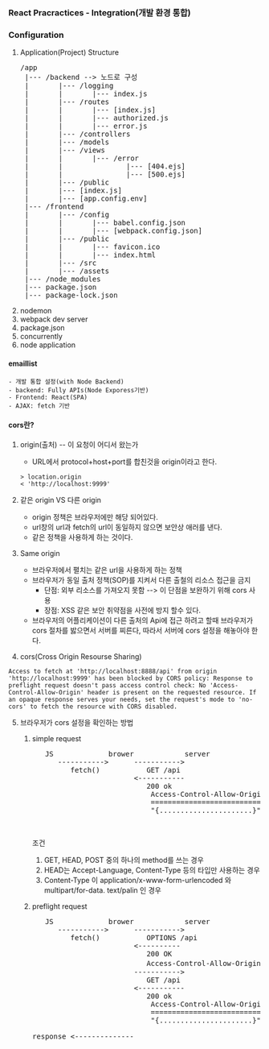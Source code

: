 ### React Pracractices - Integration(개발 환경 통합)

### Configuration
1. Application(Project) Structure
   <pre>
   /app
    |--- /backend --> 노드로 구성
    |       |--- /logging
    |       |       |--- index.js
    |       |--- /routes
    |       |       |--- [index.js]
    |       |       |--- authorized.js
    |       |       |--- error.js
    |       |--- /controllers
    |       |--- /models
    |       |--- /views
    |       |       |--- /error
    |       |               |--- [404.ejs]
    |       |               |--- [500.ejs]
    |       |--- /public
    |       |--- [index.js]
    |       |--- [app.config.env]    
    |--- /frontend
    |       |--- /config
    |       |       |--- babel.config.json
    |       |       |--- [webpack.config.json]
    |       |--- /public
    |       |       |--- favicon.ico
    |       |       |--- index.html
    |       |--- /src
    |       |--- /assets
    |--- /node_modules
    |--- package.json
    |--- package-lock.json
   </pre>
2. nodemon
3. webpack dev server
4. package.json
5. concurrently
6. node application

#### emaillist
    - 개발 통합 설정(with Node Backend)
    - backend: Fully APIs(Node Exporess기반)
    - Frontend: React(SPA)
    - AJAX: fetch 기반

#### cors란?
1. origin(출처) -- 이 요청이 어디서 왔는가
   - URL에서 protocol+host+port를 합친것을 origin이라고 한다.
   ```
   > location.origin
   < 'http://localhost:9999'
   ```
2. 같은 origin VS 다른 origin
   - origin 정책은 브라우저에만 해당 되어있다. 
   - url창의 url과 fetch의 url이 동일하지 않으면 보안상 애러를 낸다.
   - 같은 정책을 사용하게 하는 것이다.

3. Same origin
   - 브라우저에서 펼치는 같은 url을 사용하게 하는 정책
   - 브라우저가 동일 출처 정책(SOP)를 지켜서 다른 출철의 리소스 접근을 금지
      - 단점: 외부 리소스를 가져오지 못함 --> 이 단점을 보완하기 위해 cors 사용
      - 장점: XSS 같은 보안 취약점을 사전에 방지 할수 있다.
   - 브라우저의 어플리케이션이 다른 출처의 Api에 접근 하려고 할때 브라우저가 cors 절차를 밣으면서
     서버를 찌른다, 따라서 서버에 cors 설정을 해놓아야 한다.

4. cors(Cross Origin Resourse Sharing)
```
Access to fetch at 'http://localhost:8888/api' from origin 'http://localhost:9999' has been blocked by CORS policy: Response to preflight request doesn't pass access control check: No 'Access-Control-Allow-Origin' header is present on the requested resource. If an opaque response serves your needs, set the request's mode to 'no-cors' to fetch the resource with CORS disabled.
```
5. 브라우저가 cors 설정을 확인하는 방법
   1. simple request
      <pre>
         JS             brower            server
            ----------->      ----------->   
               fetch()           GET /api
                              <-----------
                                 200 ok   
                                  Access-Control-Allow-Origin
                                  ==========================
                                  "{......................}"  
               

      </pre>
      
      조건
      1) GET, HEAD, POST 중의 하나의 method를 쓰는 경우
      2) HEAD는 Accept-Language, Content-Type 등의 타입만 사용하는 경우
      3) Content-Type 이 application/x-www-form-urlencoded 와 multipart/for-data. text/palin 인 경우

   2. preflight request
      <pre>
         JS             brower            server
            ----------->      ----------->
               fetch()           OPTIONS /api
                              <----------
                                 200 OK
                                 Access-Control-Allow-Origin: * 모든 접그에 대해서 모두 허가
                              ----------->   
                                 GET /api
                              <-----------
                                 200 ok   
                                  Access-Control-Allow-Origin
                                  ==========================
                                  "{......................}"  
      
      response <--------------      
      </pre>         